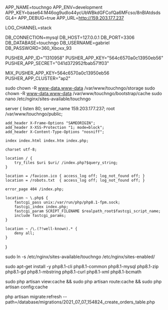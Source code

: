 APP_NAME=touchngo
APP_ENV=development
APP_KEY=base64:M46og9udIo44ycUbWBkdGFCofQa6MFcso/8nBlAtdsdsGL4=
APP_DEBUG=true
APP_URL=http://159.203.177.237

LOG_CHANNEL=stack

DB_CONNECTION=mysql
DB_HOST=127.0.0.1
DB_PORT=3306
DB_DATABASE=touchngo
DB_USERNAME=gabriel
DB_PASSWORD=360_Xboxx_93

PUSHER_APP_ID="1310958"
PUSHER_APP_KEY="564c6570a0c13950eb56"
PUSHER_APP_SECRET="041d372952fbab571f03"

MIX_PUSHER_APP_KEY=564c6570a0c13950eb56
PUSHER_APP_CLUSTER="ap2"


sudo chown -R www-data.www-data /var/www/touchngo/storage
sudo chown -R www-data.www-data /var/www/touchngo/bootstrap/cache
sudo nano /etc/nginx/sites-available/touchngo

server {
    listen 80;
    server_name 159.203.177.237;
    root /var/www/touchngo/public;

    add_header X-Frame-Options "SAMEORIGIN";
    add_header X-XSS-Protection "1; mode=block";
    add_header X-Content-Type-Options "nosniff";

    index index.html index.htm index.php;

    charset utf-8;

    location / {
        try_files $uri $uri/ /index.php?$query_string;
    }

    location = /favicon.ico { access_log off; log_not_found off; }
    location = /robots.txt  { access_log off; log_not_found off; }

    error_page 404 /index.php;

    location ~ \.php$ {
        fastcgi_pass unix:/var/run/php/php8.1-fpm.sock;
        fastcgi_index index.php;
        fastcgi_param SCRIPT_FILENAME $realpath_root$fastcgi_script_name;
        include fastcgi_params;
    }

    location ~ /\.(?!well-known).* {
        deny all;
    }
}


sudo ln -s /etc/nginx/sites-available/touchngo /etc/nginx/sites-enabled/

sudo apt-get install -y php8.1-cli php8.1-common php8.1-mysql php8.1-zip php8.1-gd php8.1-mbstring php8.1-curl php8.1-xml php8.1-bcmath

sudo php artisan view:cache &&
sudo php artisan route:cache &&
sudo php artisan config:cache

php artisan migrate:refresh --path=/database/migrations/2021_07_07_154824_create_orders_table.php
